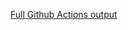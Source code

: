[Full Github Actions output](https://github.com/brenohp/mural-de-aprendizagem/actions/runs/17962141550?check_suite_focus=true)
